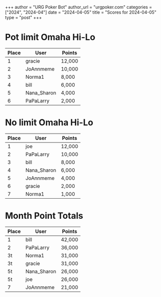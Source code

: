 +++
author = "URG Poker Bot"
author_url = "urgpoker.com"
categories = ["2024", "2024-04"]
date = "2024-04-05"
title = "Scores for 2024-04-05"
type = "post"
+++
# Pot limit Omaha Hi-Lo

| Place | User | Points |
|-------|------|--------|
| 1 | gracie | 12,000 |
| 2 | JoAnnmeme | 10,000 |
| 3 | Norma1 | 8,000 |
| 4 | bill | 6,000 |
| 5 | Nana_Sharon | 4,000 |
| 6 | PaPaLarry | 2,000 |

# No limit Omaha Hi-Lo

| Place | User | Points |
|-------|------|--------|
| 1 | joe | 12,000 |
| 2 | PaPaLarry | 10,000 |
| 3 | bill | 8,000 |
| 4 | Nana_Sharon | 6,000 |
| 5 | JoAnnmeme | 4,000 |
| 6 | gracie | 2,000 |
| 7 | Norma1 | 1,000 |

# Month Point Totals

| Place | User | Points |
|-------|------|--------|
| 1 | bill | 42,000 |
| 2 | PaPaLarry | 36,000 |
| 3t | Norma1 | 31,000 |
| 3t | gracie | 31,000 |
| 5t | Nana_Sharon | 26,000 |
| 5t | joe | 26,000 |
| 7 | JoAnnmeme | 21,000 |
